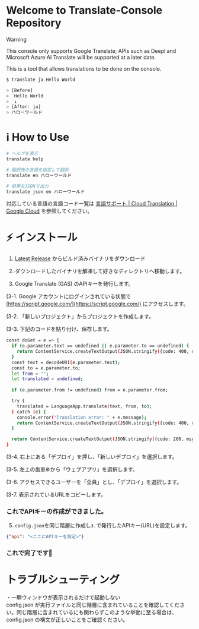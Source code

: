 # Welcome to Translate-Console Repository

> [!WARNING]
> This console only supports Google Translate; APIs such as Deepl and Microsoft Azure AI Translate will be supported at a later date.

This is a tool that allows translations to be done on the console.

```bash
$ translate ja Hello World

> [Before]
>  Hello World
>  ↓
> [After: ja]
> ハローワールド
```

# ℹ️  How to Use

```bash
# ヘルプを表示
translate help

# 翻訳先の言語を指定して翻訳
translate en ハローワールド

# 結果をJSONで出力
translate json en ハローワールド
```

対応している言語の言語コード一覧は [言語サポート  |  Cloud Translation  |  Google Cloud](https://cloud.google.com/translate/docs/languages) を参照してください。

# ⚡ インストール

1. [Latest Release](https://github.com/SEZRi-Community/TranslateConsole/releases) からビルド済みバイナリをダウンロード

2. ダウンロードしたバイナリを解凍して好きなディレクトリへ移動します。

3. Google Translate (GAS) のAPIキーを発行します。
   
(3-1. Google アカウントにログインされている状態で [https://script.google.com/](https://script.google.com/) にアクセスします。
   
(3-2. 「新しいプロジェクト」からプロジェクトを作成します。
   
(3-3. 下記のコードを貼り付け、保存します。

```bash
const doGet = e => {
  if (e.parameter.text == undefined || e.parameter.to == undefined) {
    return ContentService.createTextOutput(JSON.stringify({code: 400, msg: "pram"}));
  }
  const text = decodeURI(e.parameter.text);
  const to = e.parameter.to;
  let from = "";
  let translated = undefined;
  
  if (e.parameter.from != undefined) from = e.parameter.from;

  try {
    translated = LanguageApp.translate(text, from, to);
  } catch (e) {
    console.error("Translation error: " + e.message);
    return ContentService.createTextOutput(JSON.stringify({code: 400, msg: "unexpected", details: e.message}));
  }

  return ContentService.createTextOutput(JSON.stringify({code: 200, msg: "success", text: translated}));
}
```

(3-4. 右上にある「デプロイ」を押し、「新しいデプロイ」を選択します。

(3-5. 左上の歯車⚙から「ウェブアプリ」を選択します。

(3-6. アクセスできるユーザーを「全員」とし、「デプロイ」を選択します。

(3-7. 表示されているURLをコピーします。

### これでAPIキーの作成ができました。

5. `config.json`を同じ階層に作成し`3.`で発行したAPIキー(URL)を設定します。

```json
{"api": "<ここにAPIキーを設定>"}
```

### これで完了です🎉

#  トラブルシューティング
・一瞬ウィンドウが表示されるだけで起動しない   
   config.json が実行ファイルと同じ階層に含まれていることを確認してください。同じ階層に含まれているにも関わらずこのような挙動に至る場合は、config.json の構文が正しいことをご確認ください。
